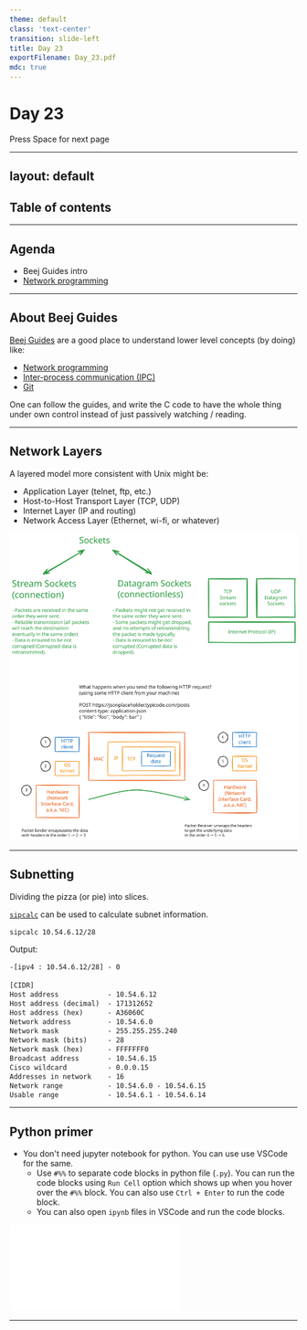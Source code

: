```yaml
---
theme: default
class: 'text-center'
transition: slide-left
title: Day 23
exportFilename: Day_23.pdf
mdc: true
---
```


# Day 23


<div class="pt-13">
  <span @click="$slidev.nav.next" class="px-2 py-1 rounded cursor-pointer" flex="~ justify-center items-center gap-2" hover="bg-white bg-opacity-10">
    Press Space for next page <div class="i-carbon:arrow-right inline-block"></div>
  </span>
</div>

---
layout: default
---

## Table of contents

<Toc columns=3></Toc>

---

## Agenda

- Beej Guides intro
- [Network programming](https://beej.us/guide/bgnet/html/)

---

## About Beej Guides

[Beej Guides](https://beej.us/guide/) are a good place to understand lower level concepts (by doing) like:
- [Network programming](https://beej.us/guide/bgnet/html/)
- [Inter-process communication (IPC)](https://beej.us/guide/bgipc/html/)
- [Git](https://beej.us/guide/bggit/html/)

One can follow the guides, and write the C code to have the whole thing under own control instead of just passively watching / reading.

---

## Network Layers

A layered model more consistent with Unix might be:

- Application Layer (telnet, ftp, etc.)
- Host-to-Host Transport Layer (TCP, UDP)
- Internet Layer (IP and routing)
- Network Access Layer (Ethernet, wi-fi, or whatever)

![Network Packets](../images/network_packets_osi.svg)

---

## Subnetting

Dividing the pizza (or pie) into slices.

[`sipcalc`](https://github.com/sii/sipcalc) can be used to calculate subnet information.

```bash
sipcalc 10.54.6.12/28
```

Output:

```
-[ipv4 : 10.54.6.12/28] - 0

[CIDR]
Host address            - 10.54.6.12
Host address (decimal)  - 171312652
Host address (hex)      - A36060C
Network address         - 10.54.6.0
Network mask            - 255.255.255.240
Network mask (bits)     - 28
Network mask (hex)      - FFFFFFF0
Broadcast address       - 10.54.6.15
Cisco wildcard          - 0.0.0.15
Addresses in network    - 16
Network range           - 10.54.6.0 - 10.54.6.15
Usable range            - 10.54.6.1 - 10.54.6.14
```

---

## Python primer

- You don't need jupyter notebook for python. You can use use VSCode for the same.
  + Use `#%%` to separate code blocks in python file (`.py`). You can run the code blocks using `Run Cell` option which shows up when you hover over the `#%%` block. You can also use `Ctrl + Enter` to run the code block.
  + You can also open `ipynb` files in VSCode and run the code blocks.

![source code](../../code/src/leetcode/pyForDSA.py)

---

